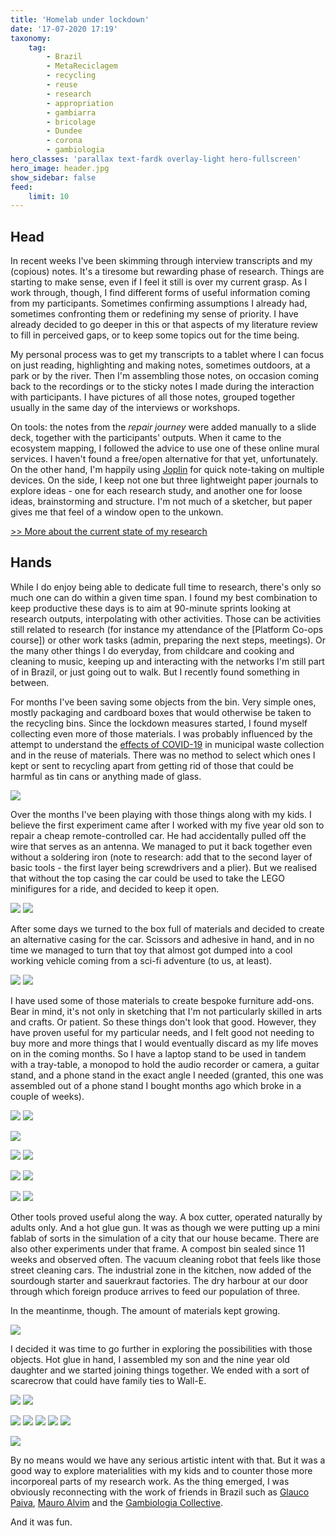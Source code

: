 ```yaml
---
title: 'Homelab under lockdown'
date: '17-07-2020 17:19'
taxonomy:
    tag:
        - Brazil
        - MetaReciclagem
        - recycling
        - reuse
        - research
        - appropriation
        - gambiarra
        - bricolage
        - Dundee
        - corona
        - gambiologia
hero_classes: 'parallax text-fardk overlay-light hero-fullscreen'
hero_image: header.jpg
show_sidebar: false
feed:
    limit: 10
---
```


## Head

In recent weeks I've been skimming through interview transcripts and my (copious) notes. It's a tiresome but rewarding phase of research. Things are starting to make sense, even if I feel it still is over my current grasp. As I work through, though, I find different forms of useful information coming from my participants. Sometimes confirming assumptions I already had, sometimes confronting them or redefining my sense of priority. I have already decided to go deeper in this or that aspects of my literature review to fill in perceived gaps, or to keep some topics out for the time being.

My personal process was to get my transcripts to a tablet where I can focus on just reading, highlighting and making notes, sometimes outdoors, at a park or by the river. Then I'm assembling those notes, on occasion coming back to the recordings or to the sticky notes I made during the interaction with participants. I have pictures of all those notes, grouped together usually in the same day of the interviews or workshops. 

On tools: the notes from the _repair journey_ were added manually to a slide deck, together with the participants' outputs. When it came to the ecosystem mapping, I followed the advice to use one of these online mural services. I haven't found a free/open alternative for that yet, unfortunately. On the other hand, I'm happily using [Joplin](https://joplinapp.org/) for quick note-taking on multiple devices. On the side, I keep not one but three lightweight paper journals to explore ideas - one for each research study, and another one for loose ideas, brainstorming and structure. I'm not much of a sketcher, but paper gives me that feel of a window open to the unkown.

[>> More about the current state of my research](../research-progress)

## Hands

While I do enjoy being able to dedicate full time to research, there's only so much one can do within a given time span. I found my best combination to keep productive these days is to aim at 90-minute sprints looking at research outputs, interpolating with other activities. Those can be activities still related to research (for instance my attendance of the [Platform Co-ops course]) or other work tasks (admin, preparing the next steps, meetings). Or the many other things I do everyday, from childcare and cooking and cleaning to music, keeping up and interacting with the networks I'm still part of in Brazil, or just going out to walk. But I recently found something in between.

For months I've been saving some objects from the bin. Very simple ones, mostly packaging and cardboard boxes that would otherwise be taken to the recycling bins. Since the lockdown measures started, I found myself collecting even more of those materials. I was probably influenced by the attempt to understand the [effects of COVID-19](https://is.efeefe.me/opendott/non-essential) in municipal waste collection and in the reuse of materials. There was no method to select which ones I kept or sent to recycling apart from getting rid of those that could be harmful as tin cans or anything made of glass.

![](materials-01.jpg?lightbox)

Over the months I've been playing with those things along with my kids. I believe the first experiment came after I worked with my five year old son to repair a cheap remote-controlled car. He had accidentally pulled off the wire that serves as an antenna. We managed to put it back together even without a soldering iron (note to research: add that to the second layer of basic tools - the first layer being screwdrivers and a plier). But we realised that without the top casing the car could be used to take the LEGO minifigures for a ride, and decided to keep it open.

![](car-internals-01.jpg?lightbox&cropResize=500,500)
![](car-internals-02.jpg?lightbox&cropResize=500,500)

After some days we turned to the box full of materials and decided to create an alternative casing for the car. Scissors and adhesive in hand, and in no time we managed to turn that toy that almost got dumped into a cool working vehicle coming from a sci-fi adventure (to us, at least).

![](car-top-01.jpg?lightbox&cropResize=500,500)
![](car-top-02.jpg?lightbox&cropResize=500,500)

I have used some of those materials to create bespoke furniture add-ons. Bear in mind, it's not only in sketching that I'm not particularly skilled in arts and crafts. Or patient. So these things don't look that good. However, they have proven useful for my particular needs, and I felt good not needing to buy more and more things that I would eventually discard as my life moves on in the coming months. So I have a laptop stand to be used in tandem with a tray-table, a monopod to hold the audio recorder or camera, a guitar stand, and a phone stand in the exact angle I needed (granted, this one was assembled out of a phone stand I bought months ago which broke in a couple of weeks).

![](laptop-stand-01.jpg?lightbox&cropResize=500,500)
![](laptop-stand-03.jpg?lightbox&cropResize=500,500)

![](laptop-stand-02.jpg?lightbox&cropResize=350,500)


![](monopod-01.jpg?lightbox)
![](monopod-02.jpg?lightbox)

![](guitar-stand-01.jpg?lightbox)
![](guitar-stand-02.jpg?lightbox)

![](phone-support-01.jpg?lightbox)
![](phone-support-02.jpg?lightbox)

Other tools proved useful along the way. A box cutter, operated naturally by adults only. And a hot glue gun. It was as though we were putting up a mini fablab of sorts in the simulation of a city that our house became. There are also other experiments under that frame. A compost bin sealed since 11 weeks and observed often. The vacuum cleaning robot that feels like those street cleaning cars. The industrial zone in the kitchen, now added of the sourdough starter and sauerkraut factories. The dry harbour at our door through which foreign produce arrives to feed our population of three. 

In the meantinme, though. The amount of materials kept growing.
 
![](materials-02.jpg?ligthbox)

I decided it was time to go further in exploring the possibilities with those objects. Hot glue in hand, I assembled my son and the nine year old daughter and we started joining things together. We ended with a sort of scarecrow that could have family ties to Wall-E.

![](scarecrow-02.jpg?lightbox&crop=480,500)
![](scarecrow-03.jpg?lightbox&crop=480,500)

![](scarecrow-04.jpg?lightbox&cropResize=180,500)
![](scarecrow-05.jpg?lightbox&cropResize=180,500)
![](scarecrow-06.jpg?lightbox&cropResize=180,500)
![](scarecrow-07.jpg?lightbox&cropResize=180,500)
![](scarecrow-08.jpg?lightbox&cropResize=180,500)

![](scarecrow-01.jpg?lightbox)

By no means would we have any serious artistic intent with that. But it was a good way to explore materialities with my kids and to counter those more incorporeal parts of my research work. As the thing emerged, I was obviously reconnecting with the work of friends in Brazil such as [Glauco Paiva](https://www.glaucopaiva.com.br/fotos-de-quem-participou-das-oficinas), [Mauro Alvim](https://www.flickr.com/photos/102890313@N05/10510916333/in/pool-tropixel/) and the [Gambiologia Collective](http://www.gambiologia.net/blog/).

And it was fun.